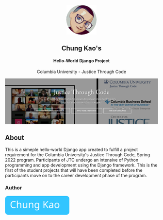 <p align="center"><img width="100" src="./img/avatar.png" /></p>
<h2 align="center">Chung Kao's</h2>
<h4 align="center">Hello-World Django Project</h4>
<p align="center">Columbia University - Justice Through Code</p>
<p align="center"><img width="600" src="./img/jtc_site_screenshot.png" /></p>

## About

This is a simeple hello-world Django app created to fulfill a project requirement for the Columbia University's Justice Through Code, Spring 2022 program. Participants of JTC undergo an intensive of Python programming and app development using the Django framework. This is the first of the student projects that will have been completed before the participants move on to the career development phase of the program.

### Author

[![Chung Kao](./img/Chung_button.svg)](https://github.com/Sanlung)
